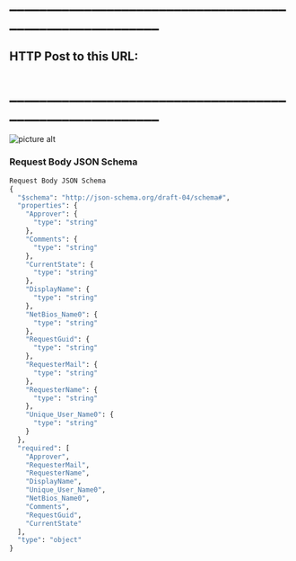 # _________________________________________________________
## HTTP Post to this URL:
# _________________________________________________________

![picture alt](https://mcautomationgitresources.blob.core.windows.net/images/logicApp-sccm-01.png "HTTP POST")


### Request Body JSON Schema
```Python
Request Body JSON Schema
{
  "$schema": "http://json-schema.org/draft-04/schema#",
  "properties": {
    "Approver": {
      "type": "string"
    },
    "Comments": {
      "type": "string"
    },
    "CurrentState": {
      "type": "string"
    },
    "DisplayName": {
      "type": "string"
    },
    "NetBios_Name0": {
      "type": "string"
    },
    "RequestGuid": {
      "type": "string"
    },
    "RequesterMail": {
      "type": "string"
    },
    "RequesterName": {
      "type": "string"
    },
    "Unique_User_Name0": {
      "type": "string"
    }
  },
  "required": [
    "Approver",
    "RequesterMail",
    "RequesterName",
    "DisplayName",
    "Unique_User_Name0",
    "NetBios_Name0",
    "Comments",
    "RequestGuid",
    "CurrentState"
  ],
  "type": "object"
}
```

